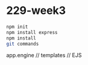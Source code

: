# 229-week3

```sh
npm init
npm install express
npm install
git commands
```

app.engine // templates // EJS
